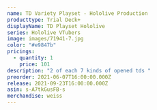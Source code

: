 ```yaml
---
name: TD Variety Playset - Hololive Production
producttype: Trial Deck+
displayName: TD Playset Hololive
series: Hololive VTubers
image: images/71941-7.jpg
color: "#e9847b"
pricings:
  - quantity: 1
    price: 101
description: "2 of each 7 kinds of opened tds "
preorder: 2021-06-07T16:00:00.000Z
release: 2021-09-23T16:00:00.000Z
asin: s-A7tkGusFB-s
merchandise: weiss
---
```

